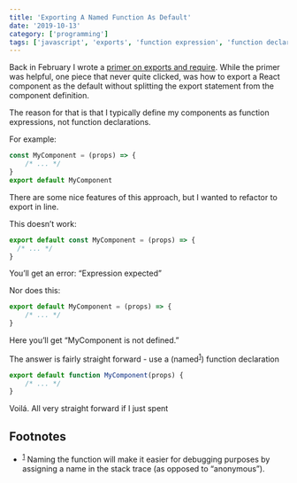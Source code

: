 ```yaml
---
title: 'Exporting A Named Function As Default'
date: '2019-10-13'
category: ['programming']
tags: ['javascript', 'exports', 'function expression', 'function declaration']
---
```


Back in February I wrote a [primer on exports and require](https://www.stephencharlesweiss.com/2019-02-11/js-modules-primer-export-and-require/). While the primer was helpful, one piece that never quite clicked, was how to export a React component as the default without splitting the export statement from the component definition.

The reason for that is that I typically define my components as function expressions, not function declarations.

For example:

```javascript
const MyComponent = (props) => {
    /* ... */
}
export default MyComponent
```

There are some nice features of this approach, but I wanted to refactor to export in line.

This doesn’t work:

```javascript
export default const MyComponent = (props) => {
  /* ... */
}
```

You’ll get an error: “Expression expected”

Nor does this:

```javascript
export default MyComponent = (props) => {
    /* ... */
}
```

Here you’ll get “MyComponent is not defined.”

The answer is fairly straight forward - use a (named<sup>[1](#fn1)</sup><a id="sup1"></a>) function declaration

```javascript
export default function MyComponent(props) {
    /* ... */
}
```

Voilá. All very straight forward if I just spent

## Footnotes

-   <sup>[1](#sup1)</sup><a id="fn1"></a> Naming the function will make it easier for debugging purposes by assigning a name in the stack trace (as opposed to “anonymous”).
